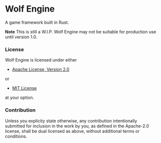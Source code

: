 # Wolf Engine

A game framework built in Rust.

**Note**  This is still a W.I.P.  Wolf Engine may not be suitable for production use until version 1.0.

### License

Wolf Engine is licensed under either 

- [Apache License, Version 2.0](LICENSE-APACHE)

or

- [MIT License](LICENSE-MIT)

at your option.

### Contribution

Unless you explicity state otherwise, any contribution intentionally submitted
for inclusion in the work by you, as defined in the Apache-2.0 license, shall
be dual licensed as above, without additional terms or conditions.

